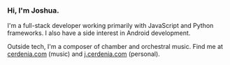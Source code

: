 ### Hi, I'm Joshua.

I'm a full-stack developer working primarily with JavaScript and Python frameworks. I also have a side interest in Android development.

Outside tech, I'm a composer of chamber and orchestral music. Find me at [cerdenia.com](https://cerdenia.com) (music) and [j.cerdenia.com](https://garden.cerdenia.com) (personal). 

<!--
**joshuacerdenia/joshuacerdenia** is a ✨ _special_ ✨ repository because its `README.md` (this file) appears on your GitHub profile.

Here are some ideas to get you started:

- 🔭 I’m currently working on ...
- 🌱 I’m currently learning ...
- 👯 I’m looking to collaborate on ...
- 🤔 I’m looking for help with ...
- 💬 Ask me about ...
- 📫 How to reach me: ...
- 😄 Pronouns: ...
- ⚡ Fun fact: ...
-->

